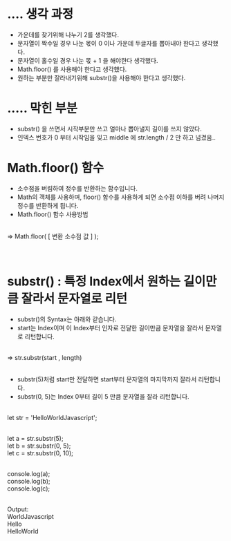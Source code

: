 # .... 생각 과정
- 가운데를 찾기위해 나누기 2를 생각했다.
- 문자열이 짝수일 경우 나눈 몫이 0 이나 가운데 두글자를 뽑아내야 한다고 생각했다.
- 문자열이 홀수일 경우 나눈 몫 + 1 을 해야한다 생각했다. 
- Math.floor() 를 사용해야 한다고 생각했다.
- 원하는 부분만 잘라내기위해 substr()을 사용해야 한다고 생각했다.

# ..... 막힌 부분 
- substr() 을 쓰면서 시작부분만 쓰고 얼마나 뽑아낼지 길이를 쓰지 않았다. 
- 인덱스 번호가 0 부터 시작임을 잊고 middle 에 str.length / 2 만 하고 넘겼음.. 



# Math.floor() 함수
- 소수점을 버림하여 정수를 반환하는 함수입니다.
- Math의 객체를 사용하며, floor() 함수를 사용하게 되면 소수점 이하를 버려 나머지 정수를 반환하게 됩니다.
- Math.floor() 함수 사용방법 <br/><br/>

 => Math.floor( [ 변환 소수점 값 ] ); <br/><br/><br/>



# substr() : 특정 Index에서 원하는 길이만큼 잘라서 문자열로 리턴
- substr()의 Syntax는 아래와 같습니다. 
- start는 Index이며 이 Index부터 인자로 전달한 길이만큼 문자열을 잘라서 문자열로 리턴합니다. <br/><br/>

=> str.substr(start , length) <br/><br/>

- substr(5)처럼 start만 전달하면 start부터 문자열의 마지막까지 잘라서 리턴합니다. 
- substr(0, 5)는 Index 0부터 길이 5 만큼 문자열을 잘라 리턴합니다. <br/><br/>

let str = 'HelloWorldJavascript'; <br/><br/>

let a = str.substr(5); <br/>
let b = str.substr(0, 5); <br/>
let c = str.substr(0, 10); <br/><br/>

console.log(a); <br/>
console.log(b); <br/>
console.log(c); <br/><br/>

Output: <br/>
WorldJavascript <br/>
Hello <br/>
HelloWorld <br/>
